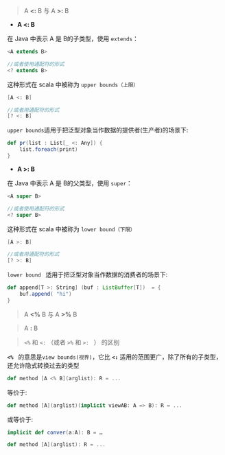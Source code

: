 > A **<:** B 与 A **>:** B

- **A <: B**

在 Java 中表示 A 是 B的子类型，使用 `extends`：

```java
<A extends B>

//或者使用通配符的形式
<? extends B>
```

这种形式在 scala 中被称为 `upper bounds（上限）` 

```scala
[A <: B]

//或者用通配符的形式
[? <: B]
```

`upper bounds`适用于把泛型对象当作数据的提供者(生产者)的场景下:

```scala
def pr(list : List[_ <: Any]) { 
	list.foreach(print) 
}
```

- **A >: B**

在 Java 中表示 A 是 B的父类型，使用 `super`：

```java
<A super B>

//或者使用通配符的形式
<? super B>
```

这种形式在 scala 中被称为 `lower bound（下限）` 

```scala
[A >: B]

//或者用通配符的形式
[? >: B]
```

`lower bound ` 适用于把泛型对象当作数据的消费者的场景下:

```scala
def append[T >: String] (buf : ListBuffer[T])  = {  
	buf.append( "hi")
}
```



> A **<%** B 与 A **>%** B



> A **:** B



> `<%` 和 `<:` （或者 `>%` 和 `>: ` ） 的区别

**`<% `** 的意思是`view bounds(视界)`，它比  **`<:`** 适用的范围更广，除了所有的子类型，还允许隐式转换过去的类型

```scala
def method [A <% B](arglist): R = ...
```

等价于:

```scala
def method [A](arglist)(implicit viewAB: A => B): R = ...
```

或等价于:

```scala
implicit def conver(a:A): B = …

def method [A](arglist): R = ...
```
